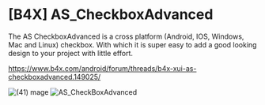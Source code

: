 # [B4X] AS_CheckboxAdvanced
The AS CheckboxAdvanced is a cross platform (Android, IOS, Windows, Mac and Linux) checkbox. With which it is super easy to add a good looking design to your project with little effort.

https://www.b4x.com/android/forum/threads/b4x-xui-as-checkboxadvanced.149025/

![(41) mage](https://github.com/StolteX/AS_CheckboxAdvanced/assets/79589469/409fc3e3-51a2-403b-9f4f-d87c16a7aabc)
![AS_CheckBoxAdvanced](https://github.com/StolteX/AS_CheckboxAdvanced/assets/79589469/68f12aa0-5528-4be6-9210-ddd12a9c8349)
